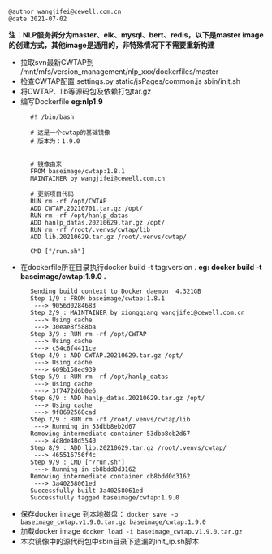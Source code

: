 ```
@author wangjifei@cewell.com.cn
@date 2021-07-02
```

**注：NLP服务拆分为master、elk、mysql、bert、redis，以下是master image的创建方式，其他image是通用的，非特殊情况下不需要重新构建**

- 拉取svn最新CWTAP到 /mnt/mfs/version_management/nlp_xxx/dockerfiles/master
- 检查CWTAP配置
   settings.py
   static/jsPages/common.js
   sbin/init.sh
- 将CWTAP、lib等源码包及依赖打包tar.gz
- 编写Dockerfile
  **eg:nlp1.9**
```
      #! /bin/bash

      # 这是一个cwtap的基础镜像
      # 版本为：1.9.0


      # 镜像由来
      FROM baseimage/cwtap:1.8.1
      MAINTAINER by wangjifei@cewell.com.cn

      # 更新项目代码
      RUN rm -rf /opt/CWTAP
      ADD CWTAP.20210701.tar.gz /opt/
      RUN rm -rf /opt/hanlp_datas
      ADD hanlp_datas.20210629.tar.gz /opt/
      RUN rm -rf /root/.venvs/cwtap/lib
      ADD lib.20210629.tar.gz /root/.venvs/cwtap/

      CMD ["/run.sh"]
```

   
- 在dockerfile所在目录执行docker build -t tag:version .
   **eg: docker build -t baseimage/cwtap:1.9.0 .**
```
      Sending build context to Docker daemon  4.321GB
      Step 1/9 : FROM baseimage/cwtap:1.8.1
       ---> 9056d0284683
      Step 2/9 : MAINTAINER by xiongqiang wangjifei@cewell.com.cn
       ---> Using cache
       ---> 30eae8f588ba
      Step 3/9 : RUN rm -rf /opt/CWTAP
       ---> Using cache
       ---> c54c6f4411ce
      Step 4/9 : ADD CWTAP.20210629.tar.gz /opt/
       ---> Using cache
       ---> 609b158ed939
      Step 5/9 : RUN rm -rf /opt/hanlp_datas
       ---> Using cache
       ---> 3f7472d6b0e6
      Step 6/9 : ADD hanlp_datas.20210629.tar.gz /opt/
       ---> Using cache
       ---> 9f8692568cad
      Step 7/9 : RUN rm -rf /root/.venvs/cwtap/lib
       ---> Running in 53dbb8eb2d67
      Removing intermediate container 53dbb8eb2d67
       ---> 4c8de40d5540
      Step 8/9 : ADD lib.20210629.tar.gz /root/.venvs/cwtap/
       ---> 465516756f4c
      Step 9/9 : CMD ["/run.sh"]
       ---> Running in cb8bdd0d3162
      Removing intermediate container cb8bdd0d3162
       ---> 3a40258061ed
      Successfully built 3a40258061ed
      Successfully tagged baseimage/cwtap:1.9.0
```
- 保存docker image 到本地磁盘：
      `docker save -o baseimage_cwtap.v1.9.0.tar.gz baseimage/cwtap:1.9.0`
- 加载docker image
      `docker load -i baseimage_cwtap.v1.9.0.tar.gz`
- 本次镜像中的源代码包中sbin目录下遗漏的init_ip.sh脚本
